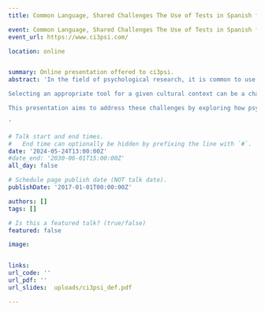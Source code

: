 ```yaml
---
title: Common Language, Shared Challenges The Use of Tests in Spanish for Cross-Cultural Research

event: Common Language, Shared Challenges The Use of Tests in Spanish for Cross-Cultural Research
event_url: https://www.ci3psi.com/

location: online


summary: Online presentation offered to ci3psi.
abstract: 'In the field of psychological research, it is common to use tests or questionnaires to evaluate various psychological constructs across a wide range of applications. After defining the construct to be evaluated, researchers typically conduct a thorough search for existing tools and assess their suitability for inclusion in the study. During this process, it is frequent to encounter tools developed to assess the same construct but which may not be available in the specific language or culture in which the research is planned.

Selecting an appropriate tool for a given cultural context can be a challenge in itself. However, additional questions arise when conducting cross-cultural research involving countries that share the same language but have significant cultural differences. How are psychological assessment tools selected and adapted to ensure their validity and reliability in diverse cultural contexts? What happens when there are tools in Spanish, but they have been developed and validated in populations whose cultural characteristics differ from those of the target population?

This presentation aims to address these challenges by exploring how psychological assessment tools can be adapted and validated in diverse cultural contexts, focusing particularly on Spanish-speaking countries with significant cultural differences. Through the discussion of practical cases, strategies for cross-cultural adaptation will be examined, and the methodological and practical implications of conducting psychological research in diverse cultural settings will be discussed. Additionally, potential cultural biases in existing tools will be identified, and approaches to address them will be proposed to improve the validity and reliability of psychological assessment scores in cross-cultural contexts.

'

# Talk start and end times.
#   End time can optionally be hidden by prefixing the line with `#`.
date: '2024-05-24T13:00:00Z'
#date_end: '2030-06-01T15:00:00Z'
all_day: false

# Schedule page publish date (NOT talk date).
publishDate: '2017-01-01T00:00:00Z'

authors: []
tags: []

# Is this a featured talk? (true/false)
featured: false

image:


links:
url_code: ''
url_pdf: ''
url_slides:  uploads/ci3psi_def.pdf

---
```



